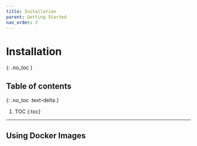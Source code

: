 ```yaml
---
title: Installation
parent: Getting Started
nav_order: 2
---
```


# Installation
{: .no_toc }

## Table of contents
{: .no_toc .text-delta }

1. TOC
{:toc}

---

## Using Docker Images